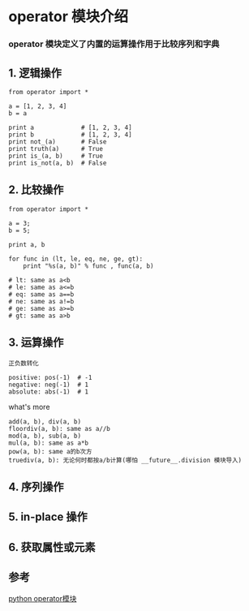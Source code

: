 operator 模块介绍
===
### operator 模块定义了内置的运算操作用于比较序列和字典

## 1. 逻辑操作

    from operator import *

    a = [1, 2, 3, 4]
    b = a

    print a             # [1, 2, 3, 4]
    print b             # [1, 2, 3, 4]
    print not_(a)       # False
    print truth(a)      # True
    print is_(a, b)     # True
    print is_not(a, b)  # False

## 2. 比较操作

    from operator import *

    a = 3;
    b = 5;

    print a, b

    for func in (lt, le, eq, ne, ge, gt):
        print "%s(a, b)" % func , func(a, b)

    # lt: same as a<b
    # le: same as a<=b
    # eq: same as a==b
    # ne: same as a!=b
    # ge: same as a>=b
    # gt: same as a>b

## 3. 运算操作

    正负数转化

    positive: pos(-1)  # -1
    negative: neg(-1)  # 1
    absolute: abs(-1)  # 1

what's more

    add(a, b), div(a, b)
    floordiv(a, b): same as a//b
    mod(a, b), sub(a, b)
    mul(a, b): same as a*b
    pow(a, b): same a的b次方
    truediv(a, b): 无论何时都按a/b计算(哪怕 __future__.division 模块导入)

## 4. 序列操作

## 5. in-place 操作

## 6. 获取属性或元素

## 参考
[python operator模块](http://cangmean.org/2015/07/10/operator/) <br/>

